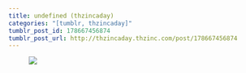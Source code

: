 ```yaml
---
title: undefined (thzincaday)
categories: "[tumblr, thzincaday]"
tumblr_post_id: 178667456874
tumblr_post_url: http://thzincaday.thzinc.com/post/178667456874
---
```


<figure class="tmblr-full" data-orig-height="1280" data-orig-width="961"><img src="https://66.media.tumblr.com/8b3899a6e98ee623233dcdfdbbb91370/tumblr_pfz838UFzf1qiatw7_540.jpg" data-orig-height="1280" data-orig-width="961"></figure>